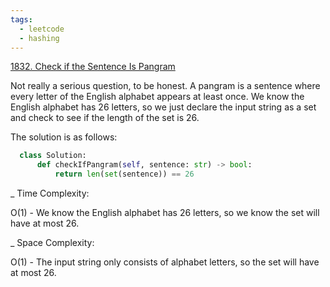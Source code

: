 ```yaml
---
tags:
  - leetcode
  - hashing
---
```


<a href="https://leetcode.com/problems/check-if-the-sentence-is-pangram/">
1832. Check if the Sentence Is Pangram</a>

Not really a serious question, to be honest. A pangram is a sentence where every
letter of the English alphabet appears at least once. We know the English
alphabet has 26 letters, so we just declare the input string as a set and check
to see if the length of the set is 26.

The solution is as follows:

```python
  class Solution:
      def checkIfPangram(self, sentence: str) -> bool:
          return len(set(sentence)) == 26
```

\_ Time Complexity:

O(1) - We know the English alphabet has 26 letters, so we know the set will have
at most 26.

\_ Space Complexity:

O(1) - The input string only consists of alphabet letters, so the set will have
at most 26.
